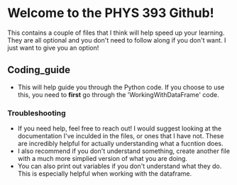 # Welcome to the PHYS 393 Github!
This contains a couple of files that I think will help speed up your learning. They are all optional and you don't need to follow along if you don't want. I just want to give you an option!

## Coding_guide
- This will help guide you through the Python code. If you choose to use this, you need to **first** go through the 'WorkingWithDataFrame' code.
### Troubleshooting 
- If you need help, feel free to reach out! I would suggest looking at the documentation I've inculded in the files, or ones that I have not. These are incredibly helpful for actually understanding what a fucntion does.
- I also recommend if you don't understand something, create another file with a much more simplied version of what you are doing.
- You can also print out variables if you don't understand what they do. This is especially helpful when working with the dataframe. 

